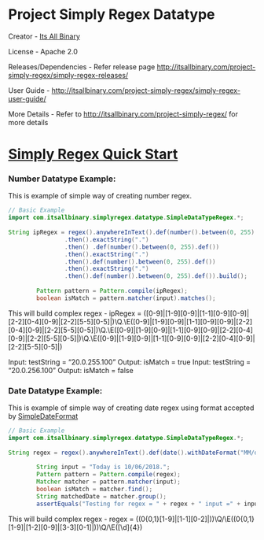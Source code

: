 # Project Simply Regex Datatype

Creator - [Its All Binary](http://itsallbinary.com/project-simply-regex/)

License - Apache 2.0

Releases/Dependencies - Refer release page http://itsallbinary.com/project-simply-regex/simply-regex-releases/

User Guide - http://itsallbinary.com/project-simply-regex/simply-regex-user-guide/

More Details - Refer to http://itsallbinary.com/project-simply-regex/ for more details

# [Simply Regex Quick Start](http://itsallbinary.com/project-simply-regex/simply-regex-quick-start/)

### Number Datatype Example:
This is example of simple way of creating number regex.
```java
// Basic Example
import com.itsallbinary.simplyregex.datatype.SimpleDataTypeRegex.*;
 
String ipRegex = regex().anywhereInText().def(number().between(0, 255).def())
				.then().exactString(".")
				.then()	.def(number().between(0, 255).def())
				.then().exactString(".")
				.then().def(number().between(0, 255).def())
				.then().exactString(".")
				.then().def(number().between(0, 255).def()).build();
 
		Pattern pattern = Pattern.compile(ipRegex);
		boolean isMatch = pattern.matcher(input).matches();
```
This will build complex regex - ipRegex = ([0-9]|[1-9][0-9]|[1-1][0-9][0-9]|[2-2][0-4][0-9]|[2-2][5-5][0-5]|)\Q.\E([0-9]|[1-9][0-9]|[1-1][0-9][0-9]|[2-2][0-4][0-9]|[2-2][5-5][0-5]|)\Q.\E([0-9]|[1-9][0-9]|[1-1][0-9][0-9]|[2-2][0-4][0-9]|[2-2][5-5][0-5]|)\Q.\E([0-9]|[1-9][0-9]|[1-1][0-9][0-9]|[2-2][0-4][0-9]|[2-2][5-5][0-5]|)


Input: testString = “20.0.255.100” Output: isMatch = true
Input: testString = “20.0.256.100” Output: isMatch = false

### Date Datatype Example:
This is example of simple way of creating date regex using format accepted by [SimpleDateFormat]( https://docs.oracle.com/javase/7/docs/api/java/text/SimpleDateFormat.html)
```java
// Basic Example
import com.itsallbinary.simplyregex.datatype.SimpleDataTypeRegex.*;
 
String regex = regex().anywhereInText().def(date().withDateFormat("MM/dd/yyyy").def()).build();
 
		String input = "Today is 10/06/2018.";
		Pattern pattern = Pattern.compile(regex);
		Matcher matcher = pattern.matcher(input);
		boolean isMatch = matcher.find();
		String matchedDate = matcher.group();
		assertEquals("Testing for regex = " + regex + " input =" + input, "10/06/2018", matchedDate);
```
This will build complex regex - regex = ((0{0,1}[1-9]|[1-1][0-2]|))\Q/\E((0{0,1}[1-9]|[1-2][0-9]|[3-3][0-1]|))\Q/\E([\d]{4})



